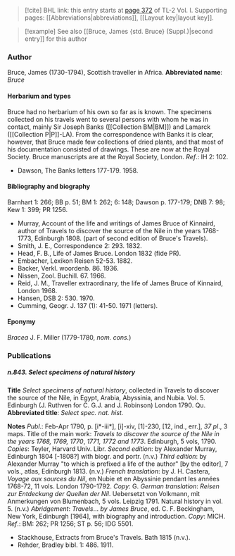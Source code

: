 > [!cite] BHL link: this entry starts at [page 372](https://www.biodiversitylibrary.org/page/33120503) of TL-2 Vol. I.
> Supporting pages: [[Abbreviations|abbreviations]], [[Layout key|layout key]].

> [!example] See also [[Bruce, James {std. Bruce} (Suppl.)|second entry]] for this author

### Author

Bruce, James (1730-1794), Scottish traveller in Africa. 
**Abbreviated name**: *Bruce*

#### Herbarium and types

Bruce had no herbarium of his own so far as is known. The specimens collected on his travels went to several persons with whom he was in contact, mainly Sir Joseph Banks ([[Collection BM|BM]]) and Lamarck ([[Collection P|P]]-LA). From the correspondence with Banks it is clear, however, that Bruce made few collections of dried plants, and that most of his documentation consisted of drawings. These are now at the Royal Society. Bruce manuscripts are at the Royal Society, London.
*Ref*.: IH 2: 102.
- Dawson, The Banks letters 177-179. 1958.

#### Bibliography and biography

Barnhart 1: 266; BB p. 51; BM 1: 262; 6: 148; Dawson p. 177-179; DNB 7: 98; Kew 1: 399; PR 1256.
- Murray, Account of the life and writings of James Bruce of Kinnaird, author of Travels to discover the source of the Nile in the years 1768-1773, Edinburgh 1808. (part of second edition of Bruce's Travels).
- Smith, J. E., Correspondence 2: 293. 1832.
- Head, F. B., Life of James Bruce. London 1832 (fide PR).
- Embacher, Lexikon Reisen 52-53. 1882.
- Backer, Verkl. woordenb. 86. 1936.
- Nissen, Zool. Buchill. 67. 1966.
- Reid, J. M., Traveller extraordinary, the life of James Bruce of Kinnaird, London 1968.
- Hansen, DSB 2: 530. 1970.
- Cumming, Geogr. J. 137 (1): 41-50. 1971 (letters).

#### Eponymy

*Bracea* J. F. Miller (1779-1780, *nom. cons.*)

### Publications

##### n.843. Select specimens of natural history

**Title**
*Select specimens of natural history*, collected in Travels to discover the source of the Nile, in Egypt, Arabia, Abyssinia, and Nubia. Vol. 5. Edinburgh (J. Ruthven for C. G.J. and J. Robinson) London 1790. Qu.
**Abbreviated title**: *Select spec. nat. hist.*

**Notes**
*Publ*.: Feb-Apr 1790, p. \[i\*-iii\*\], \[i\]-xiv, \[1\]-230, \[12, ind., err.\], *37 pl*., 3 maps. Title of the main work: *Travels to discover the source of the Nile in the years 1768, 1769, 1770*, *1771, 1772 and 1773*. Edinburgh, 5 vols, 1790. *Copies*: Teyler, Harvard Univ. Libr.
*Second edition*: by Alexander Murray, Edinburgh 1804 \[-1808?\] with biogr. and portr. (n.v.)
*Third edition*: by Alexander Murray "to which is prefixed a life of the author" \[by the editor\], 7 vols., atlas, Edinburgh 1813. (n.v.)
*French translation*: by J. H. Castera, *Voyage aux sources du Nil*, en Nubie et en Abyssinie pendant les années 1768-72, 11 vols. London 1790-1792. *Copy*: G.
*German translation*: *Reisen zur Entdeckung der Quellen der Nil*. Uebersetzt von Volkmann, mit Anmerkungen von Blumenbach, 5 vols. Leipzig 1791. Natural history in vol. 5. (n.v.)
*Abridgement*: *Travels*... *by James Bruce*, ed. C. F. Beckingham, New York, Edinburgh \[1964\], with biography and introduction. *Copy*: MICH.
*Ref*.: BM: 262; PR 1256; ST p. 56; IDG 5501.
- Stackhouse, Extracts from Bruce's Travels. Bath 1815 (n.v.).
- Rehder, Bradley bibl. 1: 486. 1911.

